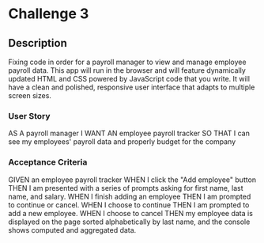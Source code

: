 # Challenge 3
## Description
Fixing code in order for a payroll manager to view and manage employee payroll data. This app will run in the browser and will feature dynamically updated HTML and CSS powered by JavaScript code that you write. It will have a clean and polished, responsive user interface that adapts to multiple screen sizes.

### User Story
AS A payroll manager
I WANT AN employee payroll tracker
SO THAT I can see my employees' payroll data and properly budget for the company
### Acceptance Criteria
GIVEN an employee payroll tracker
WHEN I click the "Add employee" button
THEN I am presented with a series of prompts asking for first name, last name, and salary.
WHEN I finish adding an employee
THEN I am prompted to continue or cancel.
WHEN I choose to continue
THEN I am prompted to add a new employee.
WHEN I choose to cancel
THEN my employee data is displayed on the page sorted alphabetically by last name, and the console shows computed and aggregated data.
